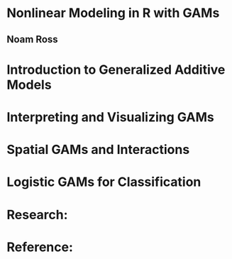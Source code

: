 # Nonlinear Modeling in R with GAMs
## Noam Ross

# Introduction to Generalized Additive Models

# Interpreting and Visualizing GAMs

# Spatial GAMs and Interactions

# Logistic GAMs for Classification

# Research:

# Reference:
